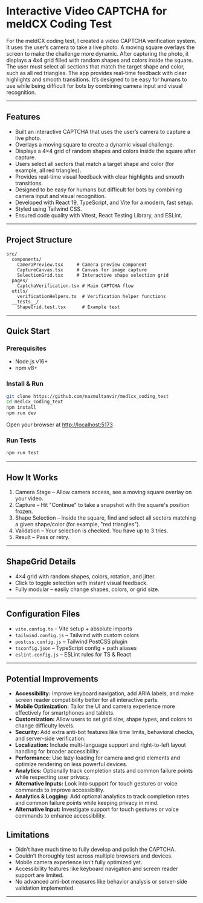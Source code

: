 # Interactive Video CAPTCHA for meldCX Coding Test

For the meldCX coding test, I created a video CAPTCHA verification system. It uses the user’s camera to take a live photo. A moving square overlays the screen to make the challenge more dynamic. After capturing the photo, it displays a 4x4 grid filled with random shapes and colors inside the square. The user must select all sections that match the target shape and color, such as all red triangles. The app provides real-time feedback with clear highlights and smooth transitions. It’s designed to be easy for humans to use while being difficult for bots by combining camera input and visual recognition.

---

## Features

- Built an interactive CAPTCHA that uses the user’s camera to capture a live photo.  
- Overlays a moving square to create a dynamic visual challenge.  
- Displays a 4×4 grid of random shapes and colors inside the square after capture.  
- Users select all sectors that match a target shape and color (for example, all red triangles).  
- Provides real-time visual feedback with clear highlights and smooth transitions.  
- Designed to be easy for humans but difficult for bots by combining camera input and visual recognition.  
- Developed with React 19, TypeScript, and Vite for a modern, fast setup.  
- Styled using Tailwind CSS.  
- Ensured code quality with Vitest, React Testing Library, and ESLint.  

---

## Project Structure

```
src/
  components/
    CameraPreview.tsx     # Camera preview component
    CaptureCanvas.tsx     # Canvas for image capture
    SelectionGrid.tsx     # Interactive shape selection grid
  pages/
    CaptchaVerification.tsx # Main CAPTCHA flow
  utils/
    verificationHelpers.ts  # Verification helper functions
  __tests__/
    ShapeGrid.test.tsx      # Example test
```

---

## Quick Start

### Prerequisites
- Node.js v16+  
- npm v8+  

### Install & Run

```bash
git clone https://github.com/nazmultanvir/medlcx_coding_test
cd medlcx_coding_text
npm install
npm run dev
```

Open your browser at [http://localhost:5173](http://localhost:5173)

### Run Tests
```bash
npm run test
```

---

## How It Works

1. Camera Stage – Allow camera access, see a moving square overlay on your video.  
2. Capture – Hit "Continue" to take a snapshot with the square's position frozen.  
3. Shape Selection – Inside the square, find and select all sectors matching a given shape/color (for example, "red triangles").  
4. Validation – Your selection is checked. You have up to 3 tries.  
5. Result – Pass or retry.  

---

## ShapeGrid Details

- 4×4 grid with random shapes, colors, rotation, and jitter.  
- Click to toggle selection with instant visual feedback.  
- Fully modular – easily change shapes, colors, or grid size.  

---

## Configuration Files

- `vite.config.ts` – Vite setup + absolute imports  
- `tailwind.config.js` – Tailwind with custom colors  
- `postcss.config.js` – Tailwind PostCSS plugin  
- `tsconfig.json` – TypeScript config + path aliases  
- `eslint.config.js` – ESLint rules for TS & React  

---

  

## Potential Improvements

- **Accessibility:** Improve keyboard navigation, add ARIA labels, and make screen reader compatibility better for all interactive parts.
- **Mobile Optimization:** Tailor the UI and camera experience more effectively for smartphones and tablets.
- **Customization:** Allow users to set grid size, shape types, and colors to change difficulty levels.
- **Security:** Add extra anti-bot features like time limits, behavioral checks, and server-side verification.
- **Localization:** Include multi-language support and right-to-left layout handling for broader accessibility.
- **Performance:** Use lazy-loading for camera and grid elements and optimize rendering on less powerful devices.
- **Analytics:** Optionally track completion stats and common failure points while respecting user privacy.
- **Alternative Inputs:** Look into support for touch gestures or voice commands to improve accessibility.
- **Analytics & Logging:** Add optional analytics to track completion rates and common failure points while keeping privacy in mind.
- **Alternative Input:** Investigate support for touch gestures or voice commands to enhance accessibility.


## Limitations
- Didn’t have much time to fully develop and polish the CAPTCHA.
- Couldn’t thoroughly test across multiple browsers and devices.
- Mobile camera experience isn’t fully optimized yet.
- Accessibility features like keyboard navigation and screen reader support are limited.
- No advanced anti-bot measures like behavior analysis or server-side validation implemented.

---

